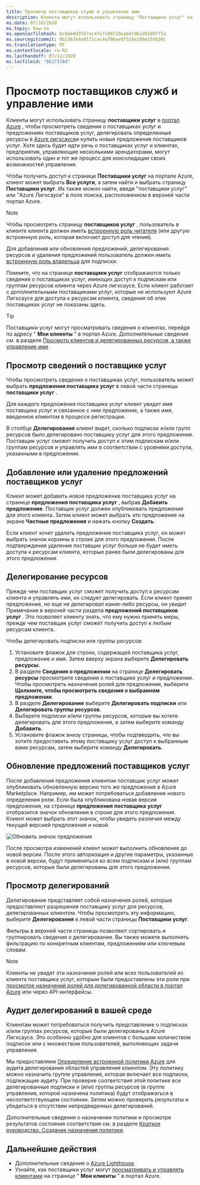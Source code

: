 ```yaml
---
title: Просмотр поставщиков служб и управление ими
description: Клиенты могут использовать страницу "Поставщики услуг" на портале Azure для просмотра сведений о поставщиках услуг, предложениях поставщиков услуг и делегированных ресурсах.
ms.date: 07/10/2020
ms.topic: how-to
ms.openlocfilehash: bc0de0d3fd7ac4fe7c00720aab41961d9100ff5a
ms.sourcegitcommit: 0b2367b4a9171cac4a706ae9f516e108e25db30c
ms.translationtype: MT
ms.contentlocale: ru-RU
ms.lasthandoff: 07/11/2020
ms.locfileid: "86273784"
---
```

# <a name="view-and-manage-service-providers"></a>Просмотр поставщиков служб и управление ими

Клиенты могут использовать страницу **поставщики услуг** в [портал Azure](https://portal.azure.com) , чтобы просмотреть сведения о поставщиках услуг и предложениях поставщиков услуг, делегировать определенные ресурсы в [Azure лигхсаусе](../overview.md)и купить новые предложения поставщиков услуг. Хотя здесь будет идти речь о поставщиках услуг и клиентах, предприятия, управляющие несколькими арендаторами, могут использовать один и тот же процесс для консолидации своих возможностей управления.

Чтобы получить доступ к странице **Поставщики услуг** на портале Azure, клиент может выбрать **Все услуги**, а затем найти и выбрать страницу **Поставщики услуг**. Их также можно найти, введя "поставщики услуг" или "Azure Лигхсаусе" в поле поиска, расположенном в верхней части портал Azure.

> [!NOTE]
> Чтобы просмотреть страницу **поставщиков услуг** , пользователь в клиенте клиента должен иметь [встроенную роль читателя](../../role-based-access-control/built-in-roles.md#reader) (или другую встроенную роль, которая включает доступ для чтения).
>
> Для добавления или обновления предложений, делегирования ресурсов и удаления предложений пользователь должен иметь [встроенную роль владельца](../../role-based-access-control/built-in-roles.md#owner) для подписки.

Помните, что на странице **поставщики услуг** отображаются только сведения о поставщиках услуг, имеющих доступ к подпискам или группам ресурсов клиента через Azure лигхсаусе. Если клиент работает с дополнительными поставщиками услуг, которые не используют Azure Лигхсаусе для доступа к ресурсам клиента, сведения об этих поставщиках услуг не показаны здесь.

> [!TIP]
> Поставщики услуг могут просматривать сведения о клиентах, перейдя по адресу " **Мои клиенты** " в портал Azure. Дополнительные сведения см. в разделе [Просмотр клиентов и делегированных ресурсов, а также управление ими](view-manage-customers.md)

## <a name="view-service-provider-details"></a>Просмотр сведений о поставщике услуг

Чтобы просмотреть сведения о поставщиках услуг, пользователь может выбрать **предложения поставщика услуг** в левой части страницы **поставщики услуг** .

Для каждого предложения поставщика услуг клиент увидит имя поставщика услуг и связанное с ним предложение, а также имя, введенное клиентом в процессе регистрации.

В столбце **Делегирования** клиент видит, сколько подписок и/или групп ресурсов было делегировано поставщику услуг для этого предложения. Поставщик услуг сможет получить доступ к этим подпискам и/или группам ресурсов и управлять ими в соответствии с уровнями доступа, указанными в предложении.

## <a name="add-or-remove-service-provider-offers"></a>Добавление или удаление предложений поставщиков услуг

Клиент может добавить новое предложение поставщика услуг на странице **предложения поставщика услуг** , выбрав **Добавить предложение**. Поставщик услуг должен опубликовать предложение для этого клиента. Затем клиент может выбрать это предложение на экране **Частные предложения** и нажать кнопку **Создать**.

Если клиент хочет удалить предложение поставщика услуг, он может выбрать значок корзины в строке для этого предложения. После подтверждения удаления поставщик услуг больше не будет иметь доступа к ресурсам клиента, которые ранее были делегированы для этого предложения.

## <a name="delegate-resources"></a>Делегирование ресурсов

Прежде чем поставщик услуг сможет получить доступ к ресурсам клиента и управлять ими, их следует делегировать. Если клиент принял предложение, но еще не делегировал какие-либо ресурсы, он увидит Примечание в верхней части раздела **предложений поставщиков услуг** . Это позволяет клиенту знать, что ему нужно принять меры, прежде чем поставщик услуг сможет получить доступ к любым ресурсам клиента.

Чтобы делегировать подписки или группы ресурсов:

1. Установите флажок для строки, содержащей поставщика услуг, предложение и имя. Затем вверху экрана выберите **Делегировать ресурсы**.
1. В разделе **Сведения о предложении** на странице **Делегировать ресурсы** просмотрите сведения о поставщике услуг и предложении. Чтобы просмотреть назначения ролей для предложения, выберите **Щелкните, чтобы просмотреть сведения о выбранном предложении**.
1. В разделе **Делегирование** выберите **Делегировать подписки** или **Делегировать группы ресурсов**.
1. Выберите подписки и/или группы ресурсов, которые вы хотите делегировать для этого предложения, а затем выберите команду **Добавить**.
1. Установите флажок внизу страницы, чтобы подтвердить, что вы хотите предоставить этому поставщику услуг доступ к выбранным вами ресурсам, затем выберите команду **Делегировать**.

## <a name="update-service-provider-offers"></a>Обновление предложений поставщиков услуг

После добавления предложения клиентом поставщик услуг может опубликовать обновленную версию того же предложения в Azure Marketplace. Например, им может потребоваться добавление нового определения роли. Если была опубликована новая версия предложения, на странице **предложения поставщика услуг** отобразится значок обновления в строке для этого предложения. Клиент может выбрать этот значок, чтобы увидеть различия между текущей версией предложения и новой.

 ![Обновить значок предложения](../media/update-offer.jpg)

После просмотра изменений клиент может выполнить обновление до новой версии. После этого авторизация и другие параметры, указанные в новой версии, будут применяться ко всем подпискам и (или) группам ресурсов, которые были делегированы для этого предложения.

## <a name="view-delegations"></a>Просмотр делегирований

Делегирование представляет собой назначения ролей, которые предоставляют разрешения поставщику услуг для ресурсов, делегированных клиентом. Чтобы просмотреть эту информацию, выберите **Делегирования** в левой части страницы **Поставщики услуг**.

Фильтры в верхней части страницы позволяют сортировать и группировать сведения о делегировании. Вы также можете выполнять фильтрацию по конкретным клиентам, предложениям или ключевым словам.

> [!NOTE]
> Клиенты не увидят эти назначения ролей или всех пользователей из клиента поставщика услуг, которым были предоставлены эти роли при [просмотре назначений ролей для делегированной области в портал Azure](../../role-based-access-control/role-assignments-list-portal.md#list-role-assignments-at-a-scope) или через API-интерфейсы.

## <a name="audit-delegations-in-your-environment"></a>Аудит делегирований в вашей среде

Клиентам может потребоваться получить представление о подписках и/или группах ресурсов, которые были делегированы в Azure Лигхсаусе. Это особенно удобно для клиентов с большим количеством подписок или с множеством пользователей, выполняющих задачи управления.

Мы предоставляем [Определение встроенной политики Azure](../../governance/policy/samples/built-in-policies.md#lighthouse) для аудита делегирования областей управления клиентом. Эту политику можно назначить группе управления, которая включает все подписки, подлежащие аудиту. При проверке соответствия этой политике все делегированные подписки и (или) группы ресурсов (в группе управления, которой назначена политика) будут отображаться в несоответствующем состоянии. Затем можно проверить результаты и убедиться в отсутствии непредвиденных делегирований.

Дополнительные сведения о назначении политики и просмотре результатов состояния соответствия см. в разделе [Краткое руководство. Создание назначения политики](../../governance/policy/assign-policy-portal.md).

## <a name="next-steps"></a>Дальнейшие действия

- Дополнительные сведения о [Azure Lighthouse](../overview.md).
- Узнайте, как поставщики услуг могут [просматривать и управлять клиентами](view-manage-customers.md) на странице " **Мои клиенты** " в портал Azure.
